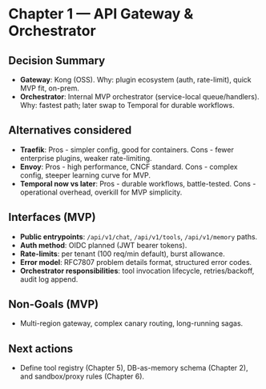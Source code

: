 # Chapter 1 — API Gateway & Orchestrator

## Decision Summary

- **Gateway**: Kong (OSS). Why: plugin ecosystem (auth, rate-limit), quick MVP fit, on-prem.
- **Orchestrator**: Internal MVP orchestrator (service-local queue/handlers). Why: fastest path; later swap to Temporal for durable workflows.

## Alternatives considered

- **Traefik**: Pros - simpler config, good for containers. Cons - fewer enterprise plugins, weaker rate-limiting.
- **Envoy**: Pros - high performance, CNCF standard. Cons - complex config, steeper learning curve for MVP.
- **Temporal now vs later**: Pros - durable workflows, battle-tested. Cons - operational overhead, overkill for MVP simplicity.

## Interfaces (MVP)

- **Public entrypoints**: `/api/v1/chat`, `/api/v1/tools`, `/api/v1/memory` paths.
- **Auth method**: OIDC planned (JWT bearer tokens).
- **Rate-limits**: per tenant (100 req/min default), burst allowance.
- **Error model**: RFC7807 problem details format, structured error codes.
- **Orchestrator responsibilities**: tool invocation lifecycle, retries/backoff, audit log append.

## Non-Goals (MVP)

- Multi-region gateway, complex canary routing, long-running sagas.

## Next actions

- Define tool registry (Chapter 5), DB-as-memory schema (Chapter 2), and sandbox/proxy rules (Chapter 6).